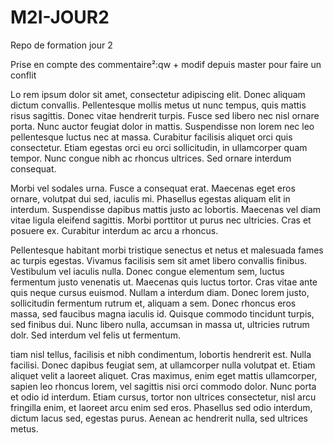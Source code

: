 # M2I-JOUR2
Repo de formation jour 2

Prise en compte des commentaire²:qw + modif depuis master pour faire un conflit

Lo rem ipsum dolor sit amet, consectetur adipiscing elit. Donec aliquam dictum convallis. Pellentesque mollis metus ut nunc tempus, quis mattis risus sagittis. Donec vitae hendrerit turpis. Fusce sed libero nec nisl ornare porta. Nunc auctor feugiat dolor in mattis. Suspendisse non lorem nec leo pellentesque luctus nec at massa. Curabitur facilisis aliquet orci quis consectetur. Etiam egestas orci eu orci sollicitudin, in ullamcorper quam tempor. Nunc congue nibh ac rhoncus ultrices. Sed ornare interdum consequat.

Morbi vel sodales urna. Fusce a consequat erat. Maecenas eget eros ornare, volutpat dui sed, iaculis mi. Phasellus egestas aliquam elit in interdum. Suspendisse dapibus mattis justo ac lobortis. Maecenas vel diam vitae ligula eleifend sagittis. Morbi porttitor ut purus nec ultricies. Cras et posuere ex. Curabitur interdum ac arcu a rhoncus.

Pellentesque habitant morbi tristique senectus et netus et malesuada fames ac turpis egestas. Vivamus facilisis sem sit amet libero convallis finibus. Vestibulum vel iaculis nulla. Donec congue elementum sem, luctus fermentum justo venenatis ut. Maecenas quis luctus tortor. Cras vitae ante quis neque cursus euismod. Nullam a interdum diam. Donec lorem justo, sollicitudin fermentum rutrum et, aliquam a sem. Donec rhoncus eros massa, sed faucibus magna iaculis id. Quisque commodo tincidunt turpis, sed finibus dui. Nunc libero nulla, accumsan in massa ut, ultricies rutrum dolr. Sed interdum vel felis ut fermentum.

tiam nisl tellus, facilisis et nibh condimentum, lobortis hendrerit est. Nulla facilisi. Donec dapibus feugiat sem, at ullamcorper nulla volutpat et. Etiam aliquet velit a laoreet aliquet. Cras maximus, enim eget mattis ullamcorper, sapien leo rhoncus lorem, vel sagittis nisi orci commodo dolor. Nunc porta et odio id interdum. Etiam cursus, tortor non ultrices consectetur, nisl arcu fringilla enim, et laoreet arcu enim sed eros. Phasellus sed odio interdum, dictum lacus sed, egestas purus. Aenean ac hendrerit nulla, sed ultrices metus.


